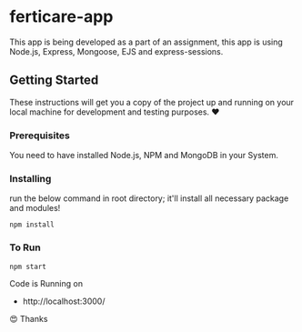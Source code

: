 # ferticare-app

This app is being developed as a part of an assignment, this app is using Node.js, Express, Mongoose, EJS and express-sessions.


## Getting Started

These instructions will get you a copy of the project up and running on your local machine for development and testing purposes. :heart:

### Prerequisites

You need to have installed Node.js, NPM and MongoDB in your System.

### Installing
run the below command in root directory; it'll install all necessary package and modules!
```
npm install
```

### To Run
```
npm start
```

Code is Running on 
+ http://localhost:3000/

:heart_eyes: Thanks


